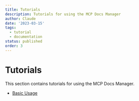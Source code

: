 ```yaml
---
title: Tutorials
description: Tutorials for using the MCP Docs Manager
author: Claude
date: '2023-03-15'
tags:
  - tutorial
  - documentation
status: published
order: 3
---
```


# Tutorials

This section contains tutorials for using the MCP Docs Manager.

- [Basic Usage](basic-usage.md)

